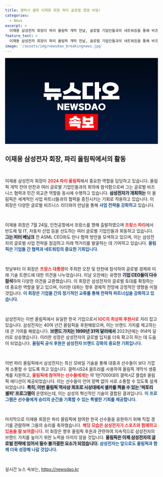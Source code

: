 ```yaml
---
title: 갤럭시 셀피 이재용 회장 파리 글로벌 경영 비밀!
categories:
  - News
excerpt: >
  이재용 삼성전자 회장이 파리 올림픽 개막 전날, 글로벌 기업인들과의 네트워킹을 통해 비즈니스 협력 방안을 논의하며 민간 외교관 역할을 톡톡히 수행하고 있다. 최상위 후원사인 삼성전자는 올림픽 생중계를 지원하며 선수들이 소통할 수 있는 혁신적인 기술을 선보인다.
feature_text: >
  이재용 삼성전자 회장이 파리 올림픽 개막 전날, 글로벌 기업인들과의 네트워킹을 통해 비즈니스 협력 방안을 논의하며 민간 외교관 역할을 톡톡히 수행하고 있다. 최상위 후원사인 삼성전자는 올림픽 생중계를 지원하며 선수들이 소통할 수 있는 혁신적인 기술을 선보인다.
image: '/assets/img/newsdao_breakingnews.jpg'
---
```


<p><img src="/assets/img/newsdao_breakingnews.jpg" alt="pcversion 속보" /></p>

<h2 data-ke-size="size26">이재용 삼성전자 회장, 파리 올림픽에서의 활동</h2>

<p data-ke-size="size16">&nbsp;</p>

<p>이재용 삼성전자 회장이 <b><span style="color: #ee2323;">2024 파리 올림픽</span></b>에서 중요한 역할을 담당하고 있습니다. 올림픽 개막 전야 만찬과 여러 글로벌 기업인들과의 회의에 참석함으로써 그는 글로벌 비즈니스 협력과 민간 외교관 역할을 동시에 수행하고 있습니다. <b><span style="background-color: #21538527;">삼성전자가 개최하는</span></b> 이 올림픽은 세계적인 사업 파트너들과의 협력을 증진시키는 기회로 작용하고 있습니다. 이 회장은 다양한 글로벌 비즈니스 리더와의 만남을 통해 <b><span style="color: #1a5490;">사업 전략을 강화하고</span></b> 있습니다.</p>

<p data-ke-size="size16">&nbsp;</p>

<p>이재용 회장은 7월 24일, 인천공항에서 프랑스를 향해 출발하였으며 <b><span style="color: #ee2323;">프랑스 파리</span></b>에서 반도체 및 IT, 자동차 산업 등을 선도하는 여러 글로벌 기업인들과 회동하고 있습니다. <b><span style="background-color: #21538527;">그는 피터 베닝크</span></b> 전 ASML CEO와도 만나 협력 방안을 모색하고 있으며, 이는 삼성전자의 글로벌 사업 전략을 점검하고 미래 먹거리를 발굴하는 데 기여하고 있습니다. <b><span style="color: #1a5490;">올림픽은 기업들 간 협력과 네트워킹의 중요한 기회입니다.</span></b></p>

<p data-ke-size="size16">&nbsp;</p>

<p>첫날부터 이 회장은 <b><span style="color: #ee2323;">프랑스 대통령</span></b>이 주최한 오찬 및 만찬에 참석하여 글로벌 경제와 미래 기술 트렌드에 대한 의견을 나누었습니다. 이날 오찬에는 유명한 <b><span style="background-color: #21538527;">기업 CEO들이 다수 참석</span></b>하여 다양한 의견을 교환했습니다. 이 회장은 삼성전자의 글로벌 토대를 확장하는 데 중요한 역할을 맡고 있으며, 이러한 대화는 향후 경제적 전망에 긍정적인 영향을 미칠 것입니다. <b><span style="color: #1a5490;">이 회장은 기업들 간의 정기적인 교류를 통해 전략적 파트너십을 강화하고 있습니다.</span></b></p>

<p data-ke-size="size16">&nbsp;</p>

<p>삼성전자는 이번 올림픽에서 유일한 한국 기업으로서 <b><span style="color: #ee2323;">IOC의 최상위 후원사</span></b>로 자리 잡고 있습니다. 삼성전자는 40여 년간 올림픽을 후원해왔으며, 이는 브랜드 가치를 제고하는데 큰 기여를 해왔습니다. <b><span style="background-color: #21538527;">브랜드 가치는 1999년 31억 달러에서</span></b> 2023년에는 914억 달러로 상승했습니다. 이러한 성장은 삼성전자의 글로벌 입지를 더욱 확고히 하는 데 도움이 되었습니다. <b><span style="color: #1a5490;">올림픽 공식 후원은 삼성전자 브랜드 강화의 중요한 기회입니다.</span></b></p>

<p data-ke-size="size16">&nbsp;</p>

<p>이번 파리 올림픽에서 삼성전자는 최신 모바일 기술을 통해 대중과 선수들이 보다 가깝게 소통할 수 있도록 하고 있습니다. 갤럭시S24 울트라를 사용하여 올림픽 개막식 생중계를 지원하고, <b><span style="color: #ee2323;">올림픽에 참여하는 선수들에게는</span></b> 약 1만7000대의 갤럭시Z 플립6 올림픽 에디션이 제공되었습니다. 이는 선수들이 언어 장벽 없이 서로 소통할 수 있도록 설계되었습니다. <b><span style="background-color: #21538527;">특히, 이번 올림픽 역사상 최초로 시상대에서 셀카를 찍을 수 있는 '빅토리 셀피' 프로그램이</span></b> 운영되는데, 이는 삼성의 혁신적인 기술이 결합된 결과입니다. <b><span style="color: #1a5490;">이 프로그램은 선수들에게 승리의 순간을 기록할 수 있는 특별한 기회를 제공합니다.</span></b></p>

<p data-ke-size="size16">&nbsp;</p>

<p>마지막으로 이재용 회장은 파리 올림픽에 참여한 한국 선수들을 응원하기 위해 직접 경기를 관람하며 그들의 승리를 축하했습니다. <b><span style="color: #ee2323;">해당 모습은 삼성전자가 스포츠와 함께하고 있음을 잘 보여줍니다.</span></b> 이 회장은 향후 올림픽 후원과 관련하여 지속적으로 삼성전자의 브랜드 가치를 높이기 위한 노력을 아끼지 않을 것입니다. <b><span style="background-color: #21538527;">올림픽은 이제 삼성전자의 글로벌 전략에 있어서 필수 불가결한 요소가 되었습니다.</span></b> <b><span style="color: #1a5490;">삼성전자는 앞으로도 올림픽과 함께 더욱 성장해 나갈 것입니다.</span></b> </p>

<p data-ke-size="size16">&nbsp;</p>
실시간 뉴스 속보는, <a href="https://newsdao.kr" rel="dofollow">https://newsdao.kr</a>


